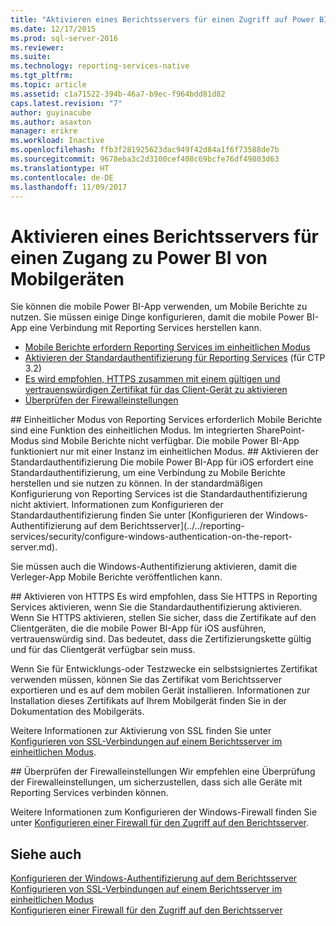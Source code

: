 ```yaml
---
title: "Aktivieren eines Berichtsservers für einen Zugriff auf Power BI Mobile | Microsoft-Dokumentation"
ms.date: 12/17/2015
ms.prod: sql-server-2016
ms.reviewer: 
ms.suite: 
ms.technology: reporting-services-native
ms.tgt_pltfrm: 
ms.topic: article
ms.assetid: c1a71522-394b-46a7-b9ec-f964bdd81d82
caps.latest.revision: "7"
author: guyinacube
ms.author: asaxton
manager: erikre
ms.workload: Inactive
ms.openlocfilehash: ffb3f281925623dac949f42d84a1f6f73588de7b
ms.sourcegitcommit: 9678eba3c2d3100cef408c69bcfe76df49803d63
ms.translationtype: HT
ms.contentlocale: de-DE
ms.lasthandoff: 11/09/2017
---
```

# <a name="enable-a-report-server-for-power-bi-mobile-access"></a>Aktivieren eines Berichtsservers für einen Zugang zu Power BI von Mobilgeräten
Sie können die mobile Power BI-App verwenden, um Mobile Berichte zu nutzen. Sie müssen einige Dinge konfigurieren, damit die mobile Power BI-App eine Verbindung mit Reporting Services herstellen kann.  
  
-   [Mobile Berichte erfordern Reporting Services im einheitlichen Modus](#nativemode)  
-   [Aktivieren der Standardauthentifizierung für Reporting Services](#basicauth) (für CTP 3.2)  
-   [Es wird empfohlen, HTTPS zusammen mit einem gültigen und vertrauenswürdigen Zertifikat für das Client-Gerät zu aktivieren](#https)  
-   [Überprüfen der Firewalleinstellungen](#firewall)  
  
<a name="nativemode"/>  
## <a name="reporting-services-native-mode-required"></a>Einheitlicher Modus von Reporting Services erforderlich  
Mobile Berichte sind eine Funktion des einheitlichen Modus. Im integrierten SharePoint-Modus sind Mobile Berichte nicht verfügbar. Die mobile Power BI-App funktioniert nur mit einer Instanz im einheitlichen Modus.  
  
<a name="basicauth"/>  
## <a name="enable-basic-authentication"></a>Aktivieren der Standardauthentifizierung  
Die mobile Power BI-App für iOS erfordert eine Standardauthentifizierung, um eine Verbindung zu Mobile Berichte herstellen und sie nutzen zu können. In der standardmäßigen Konfigurierung von Reporting Services ist die Standardauthentifizierung nicht aktiviert. Informationen zum Konfigurieren der Standardauthentifizierung finden Sie unter [Konfigurieren der Windows-Authentifizierung auf dem Berichtsserver](../../reporting-services/security/configure-windows-authentication-on-the-report-server.md).  
  
Sie müssen auch die Windows-Authentifizierung aktivieren, damit die Verleger-App Mobile Berichte veröffentlichen kann.  
  
<a name="https"/>  
## <a name="enable-https"></a>Aktivieren von HTTPS  
Es wird empfohlen, dass Sie HTTPS in Reporting Services aktivieren, wenn Sie die Standardauthentifizierung aktivieren. Wenn Sie HTTPS aktivieren, stellen Sie sicher, dass die Zertifikate auf den Clientgeräten, die die mobile Power BI-App für iOS ausführen, vertrauenswürdig sind. Das bedeutet, dass die Zertifizierungskette gültig und für das Clientgerät verfügbar sein muss.  
  
Wenn Sie für Entwicklungs-oder Testzwecke ein selbstsigniertes Zertifikat verwenden müssen, können Sie das Zertifikat vom Berichtsserver exportieren und es auf dem mobilen Gerät installieren. Informationen zur Installation dieses Zertifikats auf Ihrem Mobilgerät finden Sie in der Dokumentation des Mobilgeräts.  
  
Weitere Informationen zur Aktivierung von SSL finden Sie unter [Konfigurieren von SSL-Verbindungen auf einem Berichtsserver im einheitlichen Modus](../../reporting-services/security/configure-ssl-connections-on-a-native-mode-report-server.md).  
  
<a name="firewall"/>  
## <a name="review-firewall-settings"></a>Überprüfen der Firewalleinstellungen  
Wir empfehlen eine Überprüfung der Firewalleinstellungen, um sicherzustellen, dass sich alle Geräte mit Reporting Services verbinden können.   
  
Weitere Informationen zum Konfigurieren der Windows-Firewall finden Sie unter [Konfigurieren einer Firewall für den Zugriff auf den Berichtsserver](../../reporting-services/report-server/configure-a-firewall-for-report-server-access.md).  
  
## <a name="see-also"></a>Siehe auch  
  
[Konfigurieren der Windows-Authentifizierung auf dem Berichtsserver](../../reporting-services/security/configure-windows-authentication-on-the-report-server.md)  
[Konfigurieren von SSL-Verbindungen auf einem Berichtsserver im einheitlichen Modus](../../reporting-services/security/configure-ssl-connections-on-a-native-mode-report-server.md)  
[Konfigurieren einer Firewall für den Zugriff auf den Berichtsserver](../../reporting-services/report-server/configure-a-firewall-for-report-server-access.md)  
  
  
  
  
  
  

